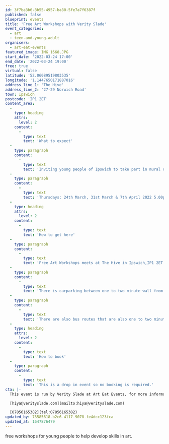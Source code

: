```yaml
---
id: 3f7ba3b6-8b55-4957-ba80-5fe7a7f6387f
published: false
blueprint: events
title: 'Free Art Workshops with Verity Slade'
event_categories:
  - art
  - teen-and-young-adult
organisers:
  - art-eat-events
featured_image: IMG_1668.JPG
start_date: '2022-03-24 17:00'
end_date: '2022-03-24 19:00'
free: true
virtual: false
latitude: '52.06089519803535'
longitude: '1.1447650171887016'
address_line_1: 'The Hive'
address_line_2: '27-29 Norwich Road'
town: Ipswich
postcode: 'IP1 2ET'
content_area:
  -
    type: heading
    attrs:
      level: 2
    content:
      -
        type: text
        text: 'What to expect'
  -
    type: paragraph
    content:
      -
        type: text
        text: 'Inviting young people of Ipswich to take part in mural design workshops with artist Verity Slade. No registration necessary, just come along!'
  -
    type: paragraph
    content:
      -
        type: text
        text: 'Thursdays: 24th March, 31st March & 7th April 2022 5.00pm - 7.00pm.'
  -
    type: heading
    attrs:
      level: 2
    content:
      -
        type: text
        text: 'How to get here'
  -
    type: paragraph
    content:
      -
        type: text
        text: 'Free Art Workshops meets at The Hive in Ipswich,IP1 2ET.'
  -
    type: paragraph
    content:
      -
        type: text
        text: 'There is carparking between one to two minute wall from the venue.'
  -
    type: paragraph
    content:
      -
        type: text
        text: 'There are also bus routes that are also one to two minute walk from the venue.'
  -
    type: heading
    attrs:
      level: 2
    content:
      -
        type: text
        text: 'How to book'
  -
    type: paragraph
    content:
      -
        type: text
        text: 'This is a drop in event so no booking is required.'
cta: |-
  This event is run by Verity Slade at Art Eat Events, for more information please get in touch via:

  [hiya@verityslade.com](mailto:hiya@verityslade.com)

  [07856165382](tel:07856165382)
updated_by: 73585618-b2c6-4117-9078-fe4dcc123fca
updated_at: 1647876479
---
```

free workshops for young people to help develop skills in art.